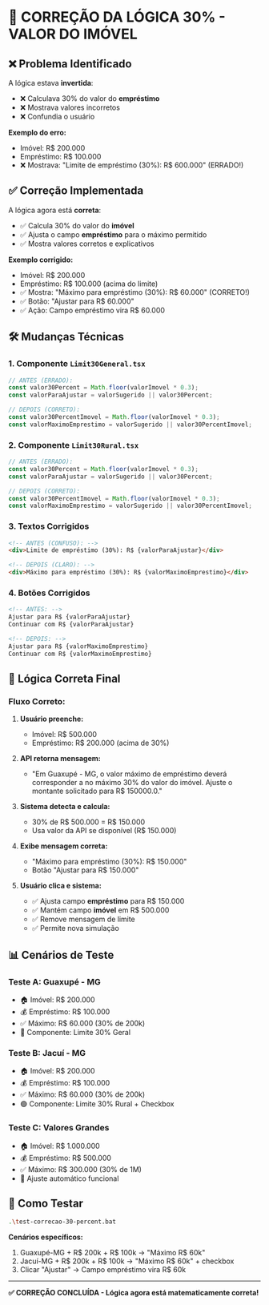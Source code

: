 # 🔧 CORREÇÃO DA LÓGICA 30% - VALOR DO IMÓVEL

## ❌ **Problema Identificado**

A lógica estava **invertida**:
- ❌ Calculava 30% do valor do **empréstimo**
- ❌ Mostrava valores incorretos 
- ❌ Confundia o usuário

**Exemplo do erro:**
- Imóvel: R$ 200.000
- Empréstimo: R$ 100.000
- ❌ Mostrava: "Limite de empréstimo (30%): R$ 600.000" (ERRADO!)

## ✅ **Correção Implementada**

A lógica agora está **correta**:
- ✅ Calcula 30% do valor do **imóvel**
- ✅ Ajusta o campo **empréstimo** para o máximo permitido
- ✅ Mostra valores corretos e explicativos

**Exemplo corrigido:**
- Imóvel: R$ 200.000
- Empréstimo: R$ 100.000 (acima do limite)
- ✅ Mostra: "Máximo para empréstimo (30%): R$ 60.000" (CORRETO!)
- ✅ Botão: "Ajustar para R$ 60.000"
- ✅ Ação: Campo empréstimo vira R$ 60.000

## 🛠️ **Mudanças Técnicas**

### **1. Componente `Limit30General.tsx`**
```typescript
// ANTES (ERRADO):
const valor30Percent = Math.floor(valorImovel * 0.3);
const valorParaAjustar = valorSugerido || valor30Percent;

// DEPOIS (CORRETO):
const valor30PercentImovel = Math.floor(valorImovel * 0.3);
const valorMaximoEmprestimo = valorSugerido || valor30PercentImovel;
```

### **2. Componente `Limit30Rural.tsx`**
```typescript
// ANTES (ERRADO):
const valor30Percent = Math.floor(valorImovel * 0.3);
const valorParaAjustar = valorSugerido || valor30Percent;

// DEPOIS (CORRETO):
const valor30PercentImovel = Math.floor(valorImovel * 0.3);
const valorMaximoEmprestimo = valorSugerido || valor30PercentImovel;
```

### **3. Textos Corrigidos**
```html
<!-- ANTES (CONFUSO): -->
<div>Limite de empréstimo (30%): R$ {valorParaAjustar}</div>

<!-- DEPOIS (CLARO): -->
<div>Máximo para empréstimo (30%): R$ {valorMaximoEmprestimo}</div>
```

### **4. Botões Corrigidos**
```html
<!-- ANTES: -->
Ajustar para R$ {valorParaAjustar}
Continuar com R$ {valorParaAjustar}

<!-- DEPOIS: -->
Ajustar para R$ {valorMaximoEmprestimo}
Continuar com R$ {valorMaximoEmprestimo}
```

## 🎯 **Lógica Correta Final**

### **Fluxo Correto:**
1. **Usuário preenche:**
   - Imóvel: R$ 500.000
   - Empréstimo: R$ 200.000 (acima de 30%)

2. **API retorna mensagem:**
   - "Em Guaxupé - MG, o valor máximo de empréstimo deverá corresponder a no máximo 30% do valor do imóvel. Ajuste o montante solicitado para R$ 150000.0."

3. **Sistema detecta e calcula:**
   - 30% de R$ 500.000 = R$ 150.000
   - Usa valor da API se disponível (R$ 150.000)

4. **Exibe mensagem correta:**
   - "Máximo para empréstimo (30%): R$ 150.000"
   - Botão "Ajustar para R$ 150.000"

5. **Usuário clica e sistema:**
   - ✅ Ajusta campo **empréstimo** para R$ 150.000
   - ✅ Mantém campo **imóvel** em R$ 500.000
   - ✅ Remove mensagem de limite
   - ✅ Permite nova simulação

## 📊 **Cenários de Teste**

### **Teste A: Guaxupé - MG**
- 🏠 Imóvel: R$ 200.000
- 💰 Empréstimo: R$ 100.000
- ✅ Máximo: R$ 60.000 (30% de 200k)
- 🔵 Componente: Limite 30% Geral

### **Teste B: Jacuí - MG**  
- 🏠 Imóvel: R$ 200.000
- 💰 Empréstimo: R$ 100.000
- ✅ Máximo: R$ 60.000 (30% de 200k)
- 🟢 Componente: Limite 30% Rural + Checkbox

### **Teste C: Valores Grandes**
- 🏠 Imóvel: R$ 1.000.000
- 💰 Empréstimo: R$ 500.000
- ✅ Máximo: R$ 300.000 (30% de 1M)
- 🔵 Ajuste automático funcional

## 🚀 **Como Testar**

```bash
.\test-correcao-30-percent.bat
```

**Cenários específicos:**
1. Guaxupé-MG + R$ 200k + R$ 100k → "Máximo R$ 60k"
2. Jacuí-MG + R$ 200k + R$ 100k → "Máximo R$ 60k" + checkbox
3. Clicar "Ajustar" → Campo empréstimo vira R$ 60k

---

**✅ CORREÇÃO CONCLUÍDA - Lógica agora está matematicamente correta!**
